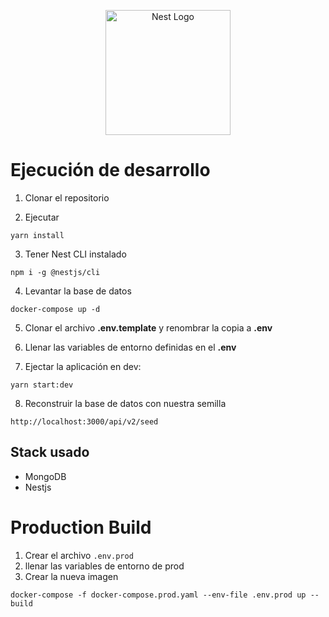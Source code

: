 <p align="center">
  <a href="http://nestjs.com/" target="blank"><img src="https://nestjs.com/img/logo-small.svg" width="200" alt="Nest Logo" /></a>
</p>

[circleci-image]: https://img.shields.io/circleci/build/github/nestjs/nest/master?token=abc123def456
[circleci-url]: https://circleci.com/gh/nestjs/nest

# Ejecución de desarrollo

1. Clonar el repositorio

2. Ejecutar
````
yarn install
````

3. Tener Nest CLI instalado
````
npm i -g @nestjs/cli
````

4. Levantar la base de datos
````
docker-compose up -d

````

5. Clonar el archivo __.env.template__ y renombrar la copia a __.env__


6. Llenar las variables de entorno definidas en el __.env__


7. Ejectar la aplicación en dev:
````
yarn start:dev
````

8. Reconstruir la base de datos con nuestra semilla
````
http://localhost:3000/api/v2/seed
````

## Stack usado
- MongoDB
- Nestjs


# Production Build
1. Crear el archivo ```.env.prod```
2. llenar las variables de entorno de prod
3. Crear la nueva imagen
````
docker-compose -f docker-compose.prod.yaml --env-file .env.prod up --build

````
